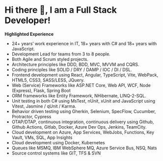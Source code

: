 # Hi there 👋, I am a Full Stack Developer!

**Highlighted Experience**
- 24+ years’ work experience in IT, 18+ years with C# and 18+ years with JavaScript.
- Development Lead for teams from 3 to 8 people.
- Both Agile and Scrum styled projects.
- Architecture principles like DDD, BDD, MVC, MVVM and CQRS.
- Coding principles like SOLID / DRY / DAMP / IOC / DI / DSL.
- Frontend development using React, Angular, TypeScript, Vite, WebPack, HTML5, CSS3, SASS/LESS, JQuery.
- Web (Service) Frameworks like ASP.NET Core, Web API, WCF, Node (Express), Flask, Spring Boot
- ORM frameworks like Entity Framework, NHibernate, LINQ-2-SQL.
- Unit testing in both C# using MsTest, nUnit, xUnit and JavaScript using Vitest, Jasmine / qUnit / Karma.
- Behavior driven testing using Gherkin, Selenium, SpecFlow, Cucumber, Protractor, Cypress
- OTAP/DTAP, continuous integration, continuous delivery using Github, Github Actions, Gitlab, Docker, Azure Dev Ops, Jenkins, TeamCity.
- Cloud development on Azure, App Services, WebJobs, Functions, Key Vault, VMs, SQL, App Insights
- Cloud development using Docker, Kubernetes
- Queues like MSMQ, IBM WebSphere MQ, Azure Service Bus, NSQ, Nats
- Source control systems like GIT, TFS & SVN

<!-- [![Mathijs's GitHub stats](https://github-readme-stats.vercel.app/api/top-langs/?username=ambvdijk&layout=compact)](https://github.com/ambvdijk) -->
<!-- [![Mathijs's GitHub stats](https://github-readme-stats.vercel.app/api?username=ambvdijk&count_private=true)](https://github.com/ambvdijk) -->

<!--
**ambvdijk/ambvdijk** is a ✨ _special_ ✨ repository because its `README.md` (this file) appears on your GitHub profile.

Here are some ideas to get you started:

- 🔭 I’m currently working on ...
- 🌱 I’m currently learning ...
- 👯 I’m looking to collaborate on ...
- 🤔 I’m looking for help with ...
- 💬 Ask me about ...
- 📫 How to reach me: ...
- 😄 Pronouns: ...
- ⚡ Fun fact: ...
-->
